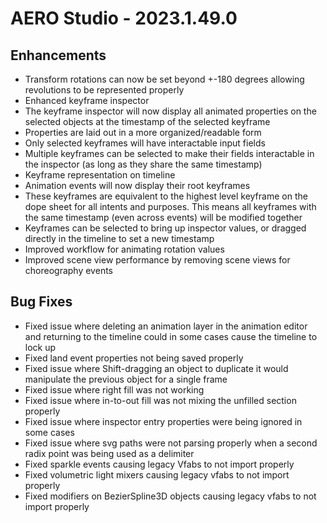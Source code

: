 # AERO Studio - 2023.1.49.0

## Enhancements

- Transform rotations can now be set beyond +-180 degrees allowing revolutions to be represented properly
- Enhanced keyframe inspector
- The keyframe inspector will now display all animated properties on the selected objects at the timestamp of the selected keyframe
- Properties are laid out in a more organized/readable form
- Only selected keyframes will have interactable input fields
- Multiple keyframes can be selected to make their fields interactable in the inspector (as long as they share the same timestamp)
- Keyframe representation on timeline
- Animation events will now display their root keyframes
- These keyframes are equivalent to the highest level keyframe on the dope sheet for all intents and purposes. This means all keyframes with the same timestamp (even across events) will be modified together
- Keyframes can be selected to bring up inspector values, or dragged directly in the timeline to set a new timestamp
- Improved workflow for animating rotation values
- Improved scene view performance by removing scene views for choreography events

## Bug Fixes

- Fixed issue where deleting an animation layer in the animation editor and returning to the timeline could in some cases cause the timeline to lock up
- Fixed land event properties not being saved properly
- Fixed issue where Shift-dragging an object to duplicate it would manipulate the previous object for a single frame
- Fixed issue where right fill was not working
- Fixed issue where in-to-out fill was not mixing the unfilled section properly
- Fixed issue where inspector entry properties were being ignored in some cases
- Fixed issue where svg paths were not parsing properly when a second radix point was being used as a delimiter
- Fixed sparkle events causing legacy Vfabs to not import properly
- Fixed volumetric light mixers causing legacy vfabs to not import properly
- Fixed modifiers on BezierSpline3D objects causing legacy vfabs to not import properly
